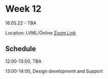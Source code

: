 # Week 12

16.05.22 - TBA
  
Location: LVML/Online [Zoom Link](https://ethz.zoom.us/j/67350077176)

## Schedule
12:00-13:00, TBA

13:00-14:00, Design development and Support
